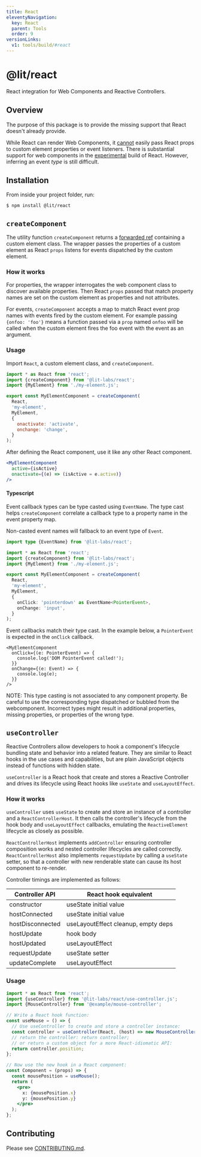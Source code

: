 ```yaml
---
title: React
eleventyNavigation:
  key: React
  parent: Tools
  order: 9
versionLinks:
  v1: tools/build/#react
---
```


# @lit/react

React integration for Web Components and Reactive Controllers.

## Overview

The purpose of this package is to provide the missing support that React doesn't already provide.

While React can render Web Components, it [cannot](https://custom-elements-everywhere.com/libraries/react/results/results.html)
easily pass React props to custom element properties or event listeners. There is substantial support for web components
in the [experimental]() build of React. However, inferring an event _type_ is still difficult.

## Installation

From inside your project folder, run:

```bash
$ npm install @lit/react
```

## `createComponent`

The utility function `createComponent` returns a [forwarded ref](https://reactjs.org/docs/forwarding-refs.html)
containing a custom element class. The wrapper passes the properties of a custom element as React `props` listens
for events dispatched by the custom element.

### How it works

For properties, the wrapper interrogates the web component class to discover available properties.
Then React `props` passed that match property names are
set on the custom element as properties and not attributes.

For events, `createComponent` accepts a map to match React event prop names
with events fired by the custom element. For example passing `{onfoo: 'foo'}`
means a function passed via a `prop` named `onfoo` will be called when the
custom element fires the foo event with the event as an argument.

### Usage

Import `React`, a custom element class, and `createComponent`.

```js
import * as React from 'react';
import {createComponent} from '@lit-labs/react';
import {MyElement} from './my-element.js';

export const MyElementComponent = createComponent(
  React,
  'my-element',
  MyElement,
  {
    onactivate: 'activate',
    onchange: 'change',
  }
);
```

After defining the React component, use it like any other React component.

```jsx
<MyElementComponent
  active={isActive}
  onactivate={(e) => (isActive = e.active)}
/>
```

#### Typescript

Event callback types can be type casted using `EventName`. The
type cast helps `createComponent` correlate a callback type to a property name in
the event property map.

Non-casted event names will fallback to an event type of `Event`.

```ts
import type {EventName} from '@lit-labs/react';

import * as React from 'react';
import {createComponent} from '@lit-labs/react';
import {MyElement} from './my-element.js';

export const MyElementComponent = createComponent(
  React,
  'my-element',
  MyElement,
  {
    onClick: 'pointerdown' as EventName<PointerEvent>,
    onChange: 'input',
  }
);
```

Event callbacks match their type cast. In the example below, a
`PointerEvent` is expected in the `onClick` callback.

```tsx
<MyElementComponent
  onClick={(e: PointerEvent) => {
    console.log('DOM PointerEvent called!');
  }}
  onChange={(e: Event) => {
    console.log(e);
  }}
/>
```

NOTE: This type casting is not associated to any component property. Be
careful to use the corresponding type dispatched or bubbled from the
webcomponent. Incorrect types might result in additional properties, missing
properties, or properties of the wrong type.

## `useController`

Reactive Controllers allow developers to hook a component's lifecycle bundling
state and behavior into a related feature. They are similar to React
hooks in the use cases and capabilities, but are plain JavaScript objects
instead of functions with hidden state.

`useController` is a React hook that create and stores a Reactive Controller
and drives its lifecycle using React hooks like `useState` and
`useLayoutEffect`.

### How it works

`useController` uses `useState` to create and store an instance of a controller and a `ReactControllerHost`. It then calls the controller's lifecycle from the hook body and `useLayoutEffect` callbacks, emulating the `ReactiveElement` lifecycle as closely as possible.

`ReactControllerHost` implements `addController` ensuring controller composition works and nested controller lifecycles are called correctly. `ReactControllerHost` also implements `requestUpdate` by calling a `useState` setter, so that a controller with new renderable state can cause its host component to re-render.

Controller timings are implemented as follows:

| Controller API   | React hook equivalent               |
| ---------------- | ----------------------------------- |
| constructor      | useState initial value              |
| hostConnected    | useState initial value              |
| hostDisconnected | useLayoutEffect cleanup, empty deps |
| hostUpdate       | hook body                           |
| hostUpdated      | useLayoutEffect                     |
| requestUpdate    | useState setter                     |
| updateComplete   | useLayoutEffect                     |

### Usage

```jsx
import * as React from 'react';
import {useController} from '@lit-labs/react/use-controller.js';
import {MouseController} from '@example/mouse-controller';

// Write a React hook function:
const useMouse = () => {
  // Use useController to create and store a controller instance:
  const controller = useController(React, (host) => new MouseController(host));
  // return the controller: return controller;
  // or return a custom object for a more React-idiomatic API:
  return controller.position;
};

// Now use the new hook in a React component:
const Component = (props) => {
  const mousePosition = useMouse();
  return (
    <pre>
      x: {mousePosition.x}
      y: {mousePosition.y}
    </pre>
  );
};
```

## Contributing

Please see [CONTRIBUTING.md](../../../CONTRIBUTING.md).